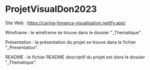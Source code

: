 # ProjetVisualDon2023
Site Web : https://carina-fonseca-visualisation.netlify.app/

Wireframe : le wireframe se trouve dans le dossier "_Thematique".

Présentation : la présentation du projet se trouve dans le fichier "_Presentation".

README : le fichier README descriptif du projet est dans le dossier "_Thematique".
